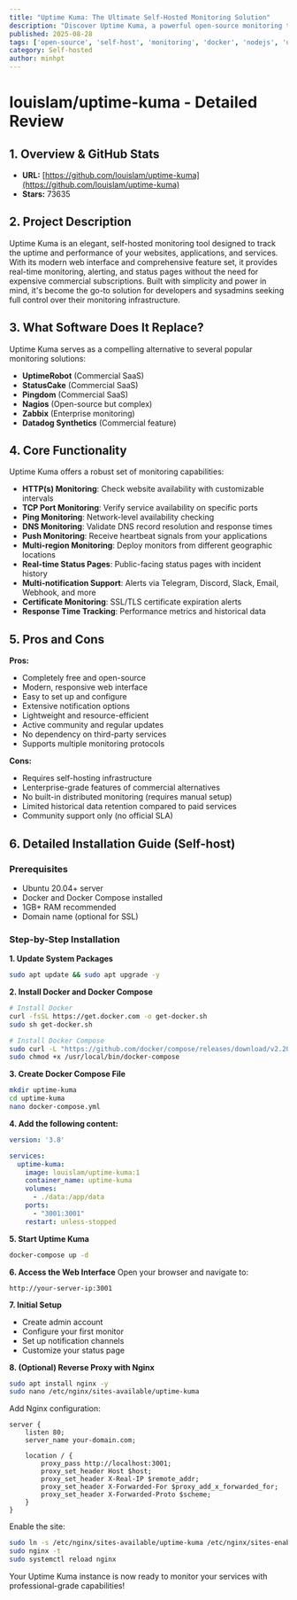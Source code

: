 ```yaml
---
title: "Uptime Kuma: The Ultimate Self-Hosted Monitoring Solution"
description: "Discover Uptime Kuma, a powerful open-source monitoring tool with 73k+ GitHub stars. Learn how to self-host it and replace commercial alternatives."
published: 2025-08-28
tags: ['open-source', 'self-host', 'monitoring', 'docker', 'nodejs', 'uptime']
category: Self-hosted
author: minhpt
---
```


# louislam/uptime-kuma - Detailed Review

## 1. Overview & GitHub Stats

- **URL:** [https://github.com/louislam/uptime-kuma](https://github.com/louislam/uptime-kuma)
- **Stars:** 73635

## 2. Project Description

Uptime Kuma is an elegant, self-hosted monitoring tool designed to track the uptime and performance of your websites, applications, and services. With its modern web interface and comprehensive feature set, it provides real-time monitoring, alerting, and status pages without the need for expensive commercial subscriptions. Built with simplicity and power in mind, it's become the go-to solution for developers and sysadmins seeking full control over their monitoring infrastructure.

## 3. What Software Does It Replace?

Uptime Kuma serves as a compelling alternative to several popular monitoring solutions:

- **UptimeRobot** (Commercial SaaS)
- **StatusCake** (Commercial SaaS)
- **Pingdom** (Commercial SaaS)
- **Nagios** (Open-source but complex)
- **Zabbix** (Enterprise monitoring)
- **Datadog Synthetics** (Commercial feature)

## 4. Core Functionality

Uptime Kuma offers a robust set of monitoring capabilities:

- **HTTP(s) Monitoring**: Check website availability with customizable intervals
- **TCP Port Monitoring**: Verify service availability on specific ports
- **Ping Monitoring**: Network-level availability checking
- **DNS Monitoring**: Validate DNS record resolution and response times
- **Push Monitoring**: Receive heartbeat signals from your applications
- **Multi-region Monitoring**: Deploy monitors from different geographic locations
- **Real-time Status Pages**: Public-facing status pages with incident history
- **Multi-notification Support**: Alerts via Telegram, Discord, Slack, Email, Webhook, and more
- **Certificate Monitoring**: SSL/TLS certificate expiration alerts
- **Response Time Tracking**: Performance metrics and historical data

## 5. Pros and Cons

**Pros:**
- Completely free and open-source
- Modern, responsive web interface
- Easy to set up and configure
- Extensive notification options
- Lightweight and resource-efficient
- Active community and regular updates
- No dependency on third-party services
- Supports multiple monitoring protocols

**Cons:**
- Requires self-hosting infrastructure
- Lenterprise-grade features of commercial alternatives
- No built-in distributed monitoring (requires manual setup)
- Limited historical data retention compared to paid services
- Community support only (no official SLA)

## 6. Detailed Installation Guide (Self-host)

### Prerequisites
- Ubuntu 20.04+ server
- Docker and Docker Compose installed
- 1GB+ RAM recommended
- Domain name (optional for SSL)

### Step-by-Step Installation

**1. Update System Packages**
```bash
sudo apt update && sudo apt upgrade -y
```

**2. Install Docker and Docker Compose**
```bash
# Install Docker
curl -fsSL https://get.docker.com -o get-docker.sh
sudo sh get-docker.sh

# Install Docker Compose
sudo curl -L "https://github.com/docker/compose/releases/download/v2.20.0/docker-compose-$(uname -s)-$(uname -m)" -o /usr/local/bin/docker-compose
sudo chmod +x /usr/local/bin/docker-compose
```

**3. Create Docker Compose File**
```bash
mkdir uptime-kuma
cd uptime-kuma
nano docker-compose.yml
```

**4. Add the following content:**
```yaml
version: '3.8'

services:
  uptime-kuma:
    image: louislam/uptime-kuma:1
    container_name: uptime-kuma
    volumes:
      - ./data:/app/data
    ports:
      - "3001:3001"
    restart: unless-stopped
```

**5. Start Uptime Kuma**
```bash
docker-compose up -d
```

**6. Access the Web Interface**
Open your browser and navigate to:
```
http://your-server-ip:3001
```

**7. Initial Setup**
- Create admin account
- Configure your first monitor
- Set up notification channels
- Customize your status page

**8. (Optional) Reverse Proxy with Nginx**
```bash
sudo apt install nginx -y
sudo nano /etc/nginx/sites-available/uptime-kuma
```

Add Nginx configuration:
```nginx
server {
    listen 80;
    server_name your-domain.com;

    location / {
        proxy_pass http://localhost:3001;
        proxy_set_header Host $host;
        proxy_set_header X-Real-IP $remote_addr;
        proxy_set_header X-Forwarded-For $proxy_add_x_forwarded_for;
        proxy_set_header X-Forwarded-Proto $scheme;
    }
}
```

Enable the site:
```bash
sudo ln -s /etc/nginx/sites-available/uptime-kuma /etc/nginx/sites-enabled/
sudo nginx -t
sudo systemctl reload nginx
```

Your Uptime Kuma instance is now ready to monitor your services with professional-grade capabilities!